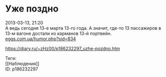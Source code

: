 Уже поздно
===========

   
 2013-03-13, 21:20   
  А ведь сегодня 13-е марта 13-го года. А значит, где-то 13 пассажиров в 13-м вагоне достали из карманов 13-й портвейн.   
  [eggs.com.ua/humor.php?sid=834](http://eggs.com.ua/humor.php?sid=834)    
    
 <https://diary.ru/~zHz00/p186232297_uzhe-pozdno.htm>   
   
 Теги:   
 [[Наблюдения]]   
 ID: p186232297